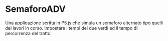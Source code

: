 # SemaforoADV
Una applicazione scritta in P5.js che simula un semaforo alternato tipo quelli dei lavori in corso. Impostare i tempi dei due verdi ed il tempo di percorrenza del tratto.
